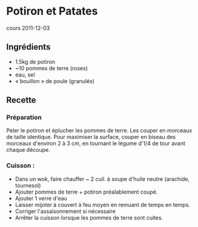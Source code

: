 # Potiron et Patates
cours 2011-12-03
## Ingrédients
* 1.5kg de potiron 
* ~10 pommes de terre (roses)
* eau, sel
* « bouillon » de poule (granulés)
## Recette
### Préparation
Peler le potiron et éplucher les pommes de terre.
Les couper en morceaux de taille identique. Pour maximiser la surface, couper en biseau des morceaux d'environ 2 à 3 cm, en tournant le légume d'1/4 de tour avant chaque découpe.

### Cuisson :
* Dans un wok, faire chauffer ~ 2 cuil. à soupe d'huile neutre (arachide, tournesol) 
* Ajouter pommes de terre + potiron préalablement coupé.
* Ajouter 1 verre d'eau
* Laisser mijoter à couvert à feu moyen en remuant de temps en temps. 
* Corriger l'assaisonnement si nécessaire 
* Arrêter la cuisson lorsque les pommes de terre sont cuites.
